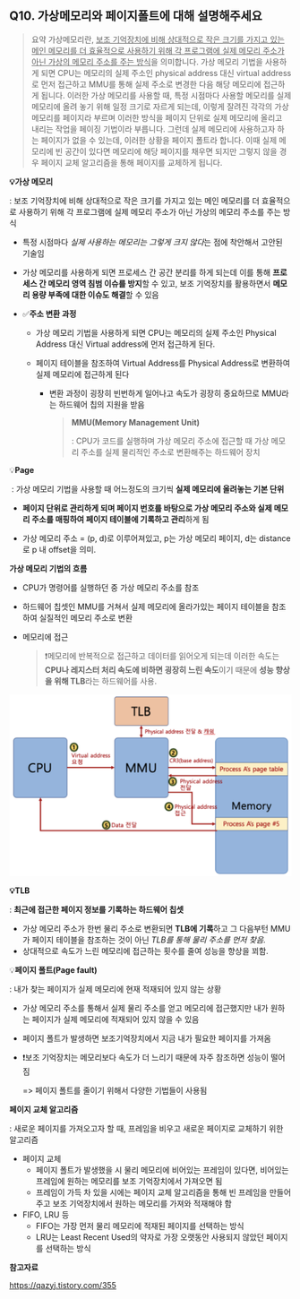 ## Q10. 가상메모리와 페이지폴트에 대해 설명해주세요
> 요약
> 가상메모리란, <u>보조 기억장치에 비해 상대적으로 작은 크기를 가지고 있는 메인 메모리를 더 효율적으로 사용하기 위해 각 프로그램에 실제 메모리 주소가 아닌 가상의 메모리 주소를 주는 방식</u>을 의미합니다.
> 가상 메모리 기법을 사용하게 되면 CPU는 메모리의 실제 주소인 physical address 대신 virtual address로 먼저 접근하고 MMU를 통해 실제 주소로 변경한 다음 해당 메모리에 접근하게 됩니다.
> 이러한 가상 메모리를 사용할 때, 특정 시점마다 사용할 메모리를 실제 메모리에 올려 놓기 위해 일정 크기로 자르게 되는데, 이렇게 잘려진 각각의 가상메모리를 페이지라 부르며 이러한 방식을 페이지 단위로 실제 메모리에 올리고 내리는 작업을 페이징 기법이라 부릅니다. 
> 그런데 실제 메모리에 사용하고자 하는 페이지가 없을 수 있는데, 이러한 상황을 페이지 폴트라 합니다. 이때 실제 메모리에 빈 공간이 있다면 메모리에 해당 페이지를 채우면 되지만 그렇지 않을 경우 페이지 교체 알고리즘을 통해 페이지를 교체하게 됩니다.

**💡가상 메모리**

: 보조 기억장치에 비해 상대적으로 작은 크기를 가지고 있는 메인 메모리를 더 효율적으로 사용하기 위해 각 프로그램에 실제 메모리 주소가 아닌 가상의 메모리 주소를 주는 방식

- 특정 시점마다 *실제 사용하는 메모리는 그렇게 크지 않다*는 점에 착안해서 고안된 기술임

- 가상 메모리를 사용하게 되면 프로세스 간 공간 분리를 하게 되는데 이를 통해 **프로세스 간 메모리 영역 침범 이슈를 방지**할 수 있고, 보조 기억장치를 활용하면서 **메모리 용량 부족에 대한 이슈도 해결**할 수 있음

- ✅**주소 변환 과정**

  - 가상 메모리 기법을 사용하게 되면 CPU는 메모리의 실제 주소인 Physical Address 대신 Virtual address에 먼저 접근하게 된다.

  - 페이지 테이블을 참조하여 Virtual Address를 Physical Address로 변환하여 실제 메모리에 접근하게 된다

    - 변환 과정이 굉장히 빈번하게 일어나고 속도가 굉장히 중요하므로 MMU라는 하드웨어 칩의 지원을 받음

      > **MMU(Memory Management Unit)**
      >
      > : CPU가 코드를 실행하며 가상 메모리 주소에 접근할 때 가상 메모리 주소를 실제 물리적인 주소로 변환해주는 하드웨어 장치


💡**Page**

​	: 가상 메모리 기법을 사용할 때 어느정도의 크기씩 **실제 메모리에 올려놓는 기본 단위** 

- **페이지 단위로 관리하게 되며 페이지 번호를 바탕으로 가상 메모리 주소와 실제 메모리 주소를 매핑하여 페이지 테이블에 기록하고 관리**하게 됨

- 가상 메모리 주소 = (p, d)로 이루어져있고, p는 가상 메모리 페이지, d는 distance로 p 내 offset을 의미.

 

**가상 메모리 기법의 흐름**

- CPU가 명령어를 실행하던 중 가상 메모리 주소를 참조

- 하드웨어 칩셋인 MMU를 거쳐서 실제 메모리에 올라가있는 페이지 테이블을 참조하여 실질적인 메모리 주소로 변환

- 메모리에 접근

  > ❗메모리에 반복적으로 접근하고 데이터를 읽어오게 되는데 이러한 속도는 **CPU나 레지스터 처리 속도에 비하면 굉장히 느린 속도**이기 때문에 **성능 향상을 위해 TLB**라는 하드웨어를 사용.

 ![img](assets/image-1680153323977-1.png)

**💡TLB**

: **최근에 접근한 페이지 정보를 기록하는 하드웨어 칩셋**

- 가상 메모리 주소가 한번 물리 주소로 변환되면 **TLB에 기록**하고 그 다음부턴 MMU가 페이지 테이블을 참조하는 것이 아닌 *TLB를 통해 물리 주소를 먼저 찾음.*
- 상대적으로 속도가 느린 메모리에 접근하는 횟수를 줄여 성능을 향상을 꾀함.

 

💡**페이지 폴트(Page fault)**

: 내가 찾는 페이지가 실제 메모리에 현재 적재되어 있지 않는 상황

- 가상 메모리 주소를 통해서 실제 물리 주소를 얻고 메모리에 접근했지만 내가 원하는 페이지가 실제 메모리에 적재되어 있지 않을 수 있음

- 페이지 폴트가 발생하면 보조기억장치에서 지금 내가 필요한 페이지를 가져옴

- ❗보조 기억장치는 메모리보다 속도가 더 느리기 때문에 자주 참조하면 성능이 떨어짐 

  => 페이지 폴트를 줄이기 위해서 다양한 기법들이 사용됨

 

**페이지 교체 알고리즘**

: 새로운 페이지를 가져오고자 할 때, 프레임을 비우고 새로운 페이지로 교체하기 위한 알고리즘 

- 페이지 교체
  - 페이지 폴트가 발생했을 시 물리 메모리에 비어있는 프레임이 있다면, 비어있는 프레임에 원하는 메모리를 보조 기억장치에서 가져오면 됨
  - 프레임이 가득 차 있을 시에는 페이지 교체 알고리즘을 통해 빈 프레임을 만들어주고 보조 기억장치에서 원하는 메모리를 가져와 적재해야 함
- FIFO, LRU 등
  - FIFO는 가장 먼저 물리 메모리에 적재된 페이지를 선택하는 방식
  - LRU는 Least Recent Used의 약자로 가장 오랫동안 사용되지 않았던 페이지를 선택하는 방식



**참고자료**

https://qazyj.tistory.com/355


